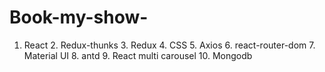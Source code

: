 # Book-my-show-
1. React  2. Redux-thunks  3. Redux  4. CSS  5. Axios  6. react-router-dom  7. Material UI  8. antd  9. React multi carousel  10. Mongodb
